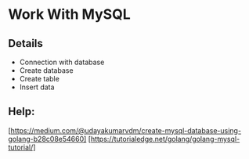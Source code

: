 # Work With MySQL 

## Details

  * Connection with database
  * Create database
  * Create table
  * Insert data
  
## Help:
  
   [https://medium.com/@udayakumarvdm/create-mysql-database-using-golang-b28c08e54660]
   [https://tutorialedge.net/golang/golang-mysql-tutorial/]
  
